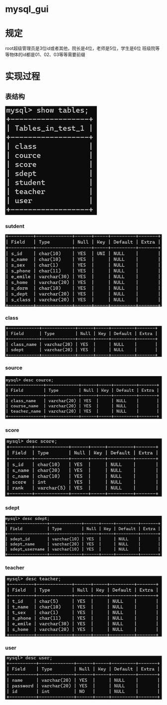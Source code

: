 # mysql_gui

# 规定
root超级管理员是3位id或者其他，院长是4位，老师是5位，学生是6位
班级院等等物体的id都是01、02、03等等需要前缀





# 实现过程
## 表结构
![img.png](data/picture/img_0.png)
### sutdent
![img_8.png](img_8.png)
### class
![img_9.png](img_9.png)
### source
![img_2.png](img_2.png)
### score
![img_3.png](img_3.png)
### sdept
![img_4.png](img_4.png)
### teacher
![img_6.png](img_6.png)
### user
![img_7.png](img_7.png)